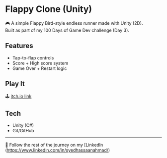 # Flappy Clone (Unity)

🎮 A simple Flappy Bird-style endless runner made with Unity (2D).  
Built as part of my 100 Days of Game Dev challenge (Day 3).

## Features
- Tap-to-flap controls
- Score + High score system
- Game Over + Restart logic

## Play It
🕹️ [itch.io link](https://oyespeedy.itch.io/flappy-bird-clone)

## Tech
- Unity (C#)
- Git/GitHub

---

🚀 Follow the rest of the journey on my [LinkedIn (https://www.linkedin.com/in/syedhassaanahmad/)
